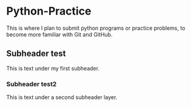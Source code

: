 # Python-Practice
This is where I plan to submit python programs or practice problems, to become more familiar with Git and GitHub.

## Subheader test
This is text under my first subheader.
### Subheader test2
This is text under a second subheader layer.
